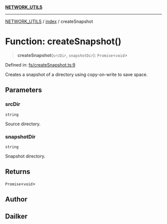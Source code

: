 [**NETWORK_UTILS**](../../README.md)

***

[NETWORK_UTILS](../../README.md) / [index](../README.md) / createSnapshot

# Function: createSnapshot()

> **createSnapshot**(`srcDir`, `snapshotDir`): `Promise`\<`void`\>

Defined in: [fs/createSnapshot.ts:9](https://github.com/dailker/everyutil/blob/26e2bb73429918cf0d08899e9efd90b82a42c92e/src/fs/createSnapshot.ts#L9)

Creates a snapshot of a directory using copy-on-write to save space.

## Parameters

### srcDir

`string`

Source directory.

### snapshotDir

`string`

Snapshot directory.

## Returns

`Promise`\<`void`\>

## Author

## Dailker
